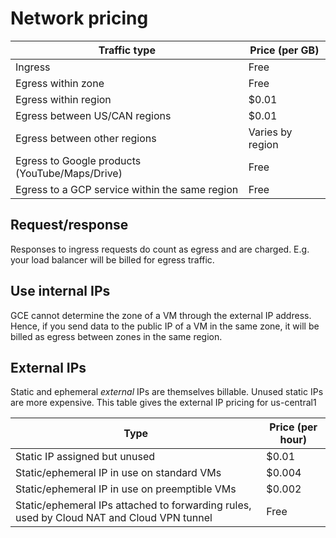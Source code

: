 # Network pricing
| Traffic type | Price (per GB) |
| ------------ | -------------- |
| Ingress | Free |
| Egress within zone | Free |
| Egress within region | $0.01 |
| Egress between US/CAN regions | $0.01 |
| Egress between other regions | Varies by region |
| Egress to Google products (YouTube/Maps/Drive) | Free |
| Egress to a GCP service within the same region | Free |

## Request/response
Responses to ingress requests do count as egress and are charged.
E.g. your load balancer will be billed for egress traffic.

## Use internal IPs
GCE cannot determine the zone of a VM through the external IP address.
Hence, if you send data to the public IP of a VM in the same zone, it will be billed as egress between zones in the same region.

## External IPs
Static and ephemeral _external_ IPs are themselves billable.
Unused static IPs are more expensive.
This table gives the external IP pricing for us-central1

| Type | Price (per hour) |
| ---- | ---------------- |
| Static IP assigned but unused | $0.01 |
| Static/ephemeral IP in use on standard VMs | $0.004 |
| Static/ephemeral IP in use on preemptible VMs | $0.002 |
| Static/ephemeral IPs attached to forwarding rules, used by Cloud NAT and Cloud VPN tunnel | Free |

